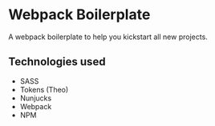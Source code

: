 # Webpack Boilerplate

A webpack boilerplate to help you kickstart all new projects.

## Technologies used

- SASS
- Tokens (Theo)
- Nunjucks
- Webpack
- NPM
